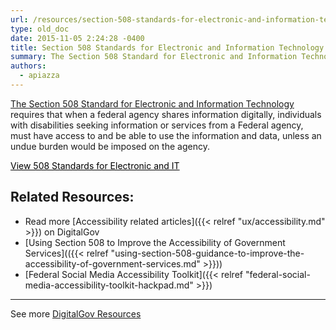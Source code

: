 ```yaml
---
url: /resources/section-508-standards-for-electronic-and-information-technology-2/
type: old_doc
date: 2015-11-05 2:24:28 -0400
title: Section 508 Standards for Electronic and Information Technology
summary: The Section 508 Standard for Electronic and Information Technology requires that when a federal agency shares information digitally, individuals with disabilities seeking information or services from a Federal agency, must have access to and be able to use the information and data, unless an undue burden would be imposed on the agency. View 508 Standards
authors:
  - apiazza
---
```


[The Section 508 Standard for Electronic and Information Technology](http://www.access-board.gov/guidelines-and-standards/communications-and-it/about-the-section-508-standards/section-508-standards) requires that when a federal agency shares information digitally, individuals with disabilities seeking information or services from a Federal agency, must have access to and be able to use the information and data, unless an undue burden would be imposed on the agency.

<a class="button" style="color: #000000" href="http://www.access-board.gov/guidelines-and-standards/communications-and-it/about-the-section-508-standards/section-508-standards">View 508 Standards for Electronic and IT</a>

## Related Resources:

  * Read more [Accessibility related articles]({{< relref "ux/accessibility.md" >}}) on DigitalGov
  * [Using Section 508 to Improve the Accessibility of Government Services](({{< relref "using-section-508-guidance-to-improve-the-accessibility-of-government-services.md" >}}))
  * [Federal Social Media Accessibility Toolkit]({{< relref "federal-social-media-accessibility-toolkit-hackpad.md" >}})

* * *

 

See more [DigitalGov Resources](https://www.WHATEVER/resources/)